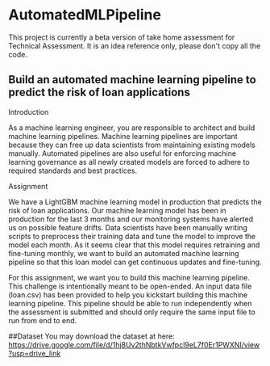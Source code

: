 # AutomatedMLPipeline
This project is currently a beta version of take home assessment for Technical Assessment. It is an idea reference only, please don't copy all the code.

## Build an automated machine learning pipeline to predict the risk of loan applications
Introduction

As a machine learning engineer, you are responsible to architect and build machine learning pipelines. Machine learning pipelines are
important because they can free up data scientists from maintaining existing models manually. Automated pipelines are also useful for enforcing machine
learning governance as all newly created models are forced to adhere to required standards and best practices.

Assignment

We have a LightGBM machine learning model in production that predicts the risk of loan applications. Our machine learning model has been
in production for the last 3 months and our monitoring systems have alerted us on possible feature drifts. Data scientists have been manually writing scripts
to preprocess their training data and tune the model to improve the model each month. As it seems clear that this model requires retraining and fine-tuning
monthly, we want to build an automated machine learning pipeline so that this loan model can get continuous updates and fine-tuning.

For this assignment, we want you to build this machine learning pipeline. This challenge is intentionally meant to be open-ended.
An input data file (loan.csv) has been provided to help you kickstart building this machine learning pipeline. This pipeline should be able to run
independently when the assessment is submitted and should only require the same input file to run from end to end.

##Dataset
You may download the dataset at here: https://drive.google.com/file/d/1hj8Uv2thNbtkVwfpcl9eL7f0Er1PWXNI/view?usp=drive_link
